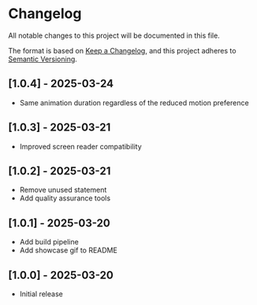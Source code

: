 # Changelog

All notable changes to this project will be documented in this file.

The format is based on [Keep a Changelog](https://keepachangelog.com/en/1.1.0/),
and this project adheres to [Semantic Versioning](https://semver.org/spec/v2.0.0.html).

## [1.0.4] - 2025-03-24

- Same animation duration regardless of the reduced motion preference

## [1.0.3] - 2025-03-21

- Improved screen reader compatibility

## [1.0.2] - 2025-03-21

- Remove unused statement
- Add quality assurance tools

## [1.0.1] - 2025-03-20

- Add build pipeline
- Add showcase gif to README

## [1.0.0] - 2025-03-20

- Initial release
